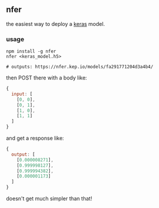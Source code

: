 ## nfer
the easiest way to deploy a [keras] model.

### usage
```
npm install -g nfer
nfer <keras_model.h5>

# outputs: https://nfer.kep.io/models/fa291771204d3a4b4/
```

then POST there with a body like:
```js
{
  input: [
    [0, 0],
    [0, 1],
    [1, 0],
    [1, 1]
  ]
}
```

and get a response like:

```js
{
  output: [
    [0.000008271],
    [0.999998127],
    [0.999994382],
    [0.000001173]
  ]
}
```

doesn't get much simpler than that!

[keras]: https://keras.io
